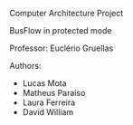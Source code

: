 Computer Architecture Project

BusFlow in protected mode

Professor: Euclério Gruellas

Authors:

- Lucas Mota
- Matheus Paraiso
- Laura Ferreira
- David William

